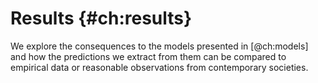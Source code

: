 
# Results {#ch:results}
<!-- one could say: Measurements + Consequences/Analysis -->

We explore the consequences to the models presented in [@ch:models] and how the predictions we extract from them can be compared to empirical data or reasonable observations from contemporary societies.
